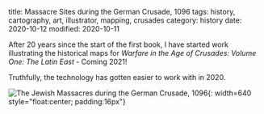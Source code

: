 title: Massacre Sites during the German Crusade, 1096
tags: history, cartography, art, illustrator, mapping, crusades
category: history
date: 2020-10-12
modified: 2020-10-11

After 20 years since the start of the first book, I have started work
illustrating the historical maps for *Warfare in the Age of Crusades:
Volume One: The Latin East* - Coming 2021!

Truthfully, the technology has gotten easier to work with in 2020.

![The Jewish Massacres during the German Crusade, 1096]({static}/images/universe/IMG_2299.png){: width=640 style="float:center; padding:16px"}
